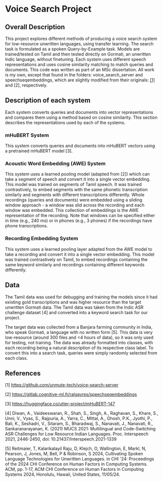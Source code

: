 # Voice Search Project

## Overall Description
This project explores different methods of producing a voice search system for low-resource unwritten languages, using transfer learning.
The search task is formulated as a spoken Query-by-Example task.
Models are trained/tested on Tamil and then tested directly on Gormati, an unwritten Indic language, without finetuning.
Each system uses different speech representations and uses cosine similarity matching to match queries and documents.
This code was written as part of an MSc dissertation.
All work is my own, except that found in the folders: voice_search_server and speechseqembeddings, which are slightly modified from their originals:  [[1]](#1) and [2], respectively.

## Description of each system
Each system converts queries and documents into vector representations and compares them using a method based on cosine similarity.
This section describes the representations used by each of the systems.
### mHuBERT System
This system converts queries and documents into mHuBERT vectors using a pretrained mHuBERT model [3].

### Acoustic Word Embedding (AWE) System
This system uses a learned pooling model (adapted from [2]) which can take a segment of speech and convert it into a single vector embedding.
This model was trained on segments of Tamil speech. It was trained contrastively, to embed segments with the same phonetic transcription similarly and segments with different transcriptions differently.
Whole recordings (queries and documents) were embedded using a sliding window approach - a window was slid across the recording and each window was embedded.
This collection of embeddings is the AWE representation of the recording.
Note that windows can be specified either in time (e.g., 240 ms) or in phones (e.g., 3 phones) if the recordings have phone transcriptions.

### Recording Embedding System
This system uses a learned pooling layer adapted from the AWE model to take a recording and convert it into a single vector embedding. 
This model was trained contrastively on Tamil, to embed recordings containing the same keyword similarly and recordings containing different keywords differently. 

## Data
The Tamil data was used for debugging and training the models since it had existing gold transcriptions and was higher resource than the target unwritten Gormati data.
The Tamil data was taken from the Indic ASR challenge dataset [4] and converted into a keyword search task for our project. 

The target data was collected from a Banjara farming community in India, who speak Gormati, a language with no written form [5]. 
This data is very low-resource (around 300 files and <4 hours of data), so it was only used for testing, not training.
The data was already formatted into classes, with each recording being a natural description of its respective class label.
To convert this into a search task, queries were simply randomly selected from each class.

## References
<a id="1">[1]</a>
https://github.com/unmute-tech/voice-search-server

[2] https://gitlab.cognitive-ml.fr/ralgayres/speechseqembeddings

[3] https://huggingface.co/utter-project/mHuBERT-147

[4] Diwan, A., Vaideeswaran, R., Shah, S., Singh, A., Raghavan, S., Khare, S., Unni, V., Vyas, S., Rajpuria, A., Yarra, C., Mittal, A., Ghosh, P.K., Jyothi, P., Bali, K., Seshadri, V., Sitaram, S., Bharadwaj, S., Nanavati, J., Nanavati, R., Sankaranarayanan, K. (2021) MUCS 2021: Multilingual and Code-Switching ASR Challenges for Low Resource Indian Languages. Proc. Interspeech 2021, 2446-2450, doi: 10.21437/Interspeech.2021-1339

[5] Reitmaier, T, Kalarikalayil Raju, D, Klejch, O, Wallington, E, Markl, N, Pearson, J, Jones, M, Bell, P & Robinson, S 2024, Cultivating Spoken Language Technologies for Unwritten Languages. in CHI '24: Proceedings of the 2024 CHI Conference on Human Factors in Computing Systems. ACM, pp. 1-17, ACM CHI Conference on Human Factors in Computing Systems 2024, Honolulu, Hawaii, United States, 11/05/24.
